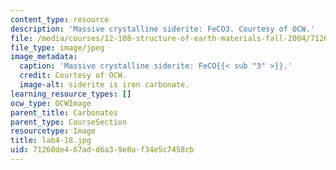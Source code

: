 ```yaml
---
content_type: resource
description: 'Massive crystalline siderite: FeCO3. Courtesy of OCW.'
file: /media/courses/12-108-structure-of-earth-materials-fall-2004/71260de467add6a39e8af34e5c7458cb_lab4-18.jpg
file_type: image/jpeg
image_metadata:
  caption: 'Massive crystalline siderite: FeCO{{< sub "3" >}}.'
  credit: Courtesy of OCW.
  image-alt: siderite is iron carbonate.
learning_resource_types: []
ocw_type: OCWImage
parent_title: Carbonates
parent_type: CourseSection
resourcetype: Image
title: lab4-18.jpg
uid: 71260de4-67ad-d6a3-9e8a-f34e5c7458cb
---
```

